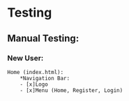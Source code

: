 # Testing
## Manual Testing:
### New User:
	Home (index.html):
	    *Navigation Bar: 
		- [x]Logo 
		- [x]Menu (Home, Register, Login)

